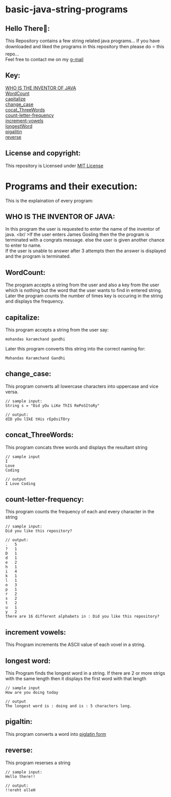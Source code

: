 # basic-java-string-programs

## Hello There👋:
This Repository contains a few string related java programs... If you have downloaded and liked the programs in this repository then please do ⭐ this repo... 
<br />Feel free to contact me on my [g-mail]

[g-mail]:mailto:voyager2005.github@gmail.com

## Key:
[WHO IS THE INVENTOR OF JAVA]
<br />[WordCount]
<br />[capitalize]
<br />[change_case]
<br />[cocat_ThreeWords]
<br />[count-letter-frequency]
<br />[increment-vowels]
<br />[longestWord]
<br />[pigalitin]
<br />[reverse]

[WHO IS THE INVENTOR OF JAVA]:https://github.com/voyager2005/string-manipulation#who-is-the-inventor-of-java
[WordCount]:https://github.com/voyager2005/string-manipulation#wordcount
[capitalize]:https://github.com/voyager2005/string-manipulation#capitalize
[change_case]:https://github.com/voyager2005/string-manipulation#change_case
[cocat_ThreeWords]:https://github.com/voyager2005/string-manipulation#concat_threewords
[count-letter-frequency]:https://github.com/voyager2005/string-manipulation#count-letter-frequency
[increment-vowels]:https://github.com/voyager2005/string-manipulation#increment-vowels
[longestWord]:https://github.com/voyager2005/string-manipulation#longestword
[pigalitin]:https://github.com/voyager2005/string-manipulation#piglatin
[reverse]:https://github.com/voyager2005/string-manipulation#reverse

## License and copyright:
This repository is Licensed under [MIT License](LICENSE)

# Programs and their execution: 
This is the explaination of every program:
## WHO IS THE INVENTOR OF JAVA:
In this program the user is requested to enter the name of the inventor of java. 
<br/ >If the user enters James Gosling then the the program is terminated with a congrats message. else the user is given another chance to enter to name. 
<br />If the user is unable to answer after 3 attempts then the answer is displayed and the program is terminated.

## WordCount:
The program accepts a string from the user and also a key from the user which is nothing but the word that the user wants to find in entered string. 
<br />Later the program counts the number of times key is occuring in the string and displays the frequency. 

## capitalize:
This program accepts a string from the user say:
```
mohandas karamchand gandhi
```
Later this program converts this string into the correct naming for:
```
Mohandas Karamchand Gandhi
```
## change_case:
This program converts all lowercase characters into uppercase and vice versa. 
```
// sample input:
String s = "Did yOu LiKe ThIS RePoSItoRy"

// output: 
dID yOu lIkE tHis rEpOsiTOry
```
## concat_ThreeWords:
This program concats three words and displays the resultant string 
``` 
// sample input
I
Love
Coding

// output
I Love Coding
```
## count-letter-frequency:
This program counts the frequency of each and every character in the string 
```
// sample input: 
Did you like this repository?

// output: 
. 	5
?	1
D	1
d	1
e	2
h	1
i	4
k	1
l	1
o	3
p	1
r	2
s	2
t	2
u	1
y	2
there are 16 different alphabets in : Did you like this repository? 
```
## increment vowels:
This Program increments the ASCII value of each vovel in a string. 

## longest word:
This Program finds the longest word in a string. If there are 2 or more strigs with the same length then it displays the first word with that length
```
// sample input
How are you doing today

// output
The longest word is : doing and is : 5 characters long.
```

## pigaltin:
This program converts a word into [piglatin form]

## reverse:
This program reserses a string 
```
// sample input:
Hello there!!

// output: 
!!ereht olleH
```
[piglatin form]: https://www.dictionary.com/e/pig-latin

